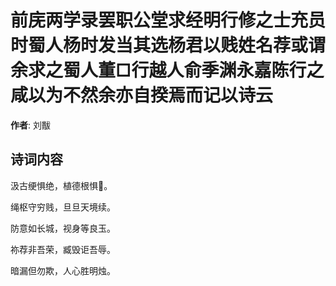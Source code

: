 # 前庑两学录罢职公堂求经明行修之士充员时蜀人杨时发当其选杨君以贱姓名荐或谓余求之蜀人董□行越人俞季渊永嘉陈行之咸以为不然余亦自揆焉而记以诗云

**作者**: 刘黻

## 诗词内容

汲古绠惧绝，植德根惧𣃁。

绳枢守穷贱，旦旦天境续。

防意如长城，视身等良玉。

祢荐非吾荣，臧毁讵吾辱。

暗漏但勿欺，人心胜明烛。


